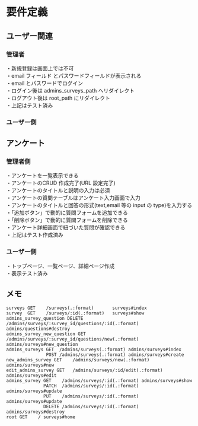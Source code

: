 # 要件定義

## ユーザー関連

### 管理者

・新規登録は画面上では不可<br>
・email フィールド とパスワードフィールドが表示される<br>
・email とパスワードでログイン<br>
・ログイン後は admins_surveys_path へリダイレクト<br>
・ログアウト後は root_path にリダイレクト<br>
・上記はテスト済み

### ユーザー側

## アンケート

### 管理者側

・アンケートを一覧表示できる<br>
・アンケートのCRUD 作成完了(URL 設定完了)<br>
・アンケートのタイトルと説明の入力は必須<br>
・アンケートの質問テーブルはアンケート入力画面で入力<br>
・アンケートのタイトルと回答の形式(text,email 等の input の type)を入力する<br>
・「追加ボタン」で動的に質問フォームを追加できる<br>
・「削除ボタン」で動的に質問フォームを削除できる<br>
・アンケート詳細画面で紐づいた質問が確認できる<br>
・上記はテスト作成済み



### ユーザー側

・トップページ、一覧ページ、詳細ページ作成<br>
・表示テスト済み

## メモ

```
surveys GET    /surveys(.:format)       surveys#index
survey  GET    /surveys/:id(.:format)   surveys#show
admins_survey_question DELETE /admins/surveys/:survey_id/questions/:id(.:format) admins/questions#destroy
admins_survey_new_question GET /admins/surveys/:survey_id/questions/new(.:format) admins/surveys#new_question
admins_surveys GET  /admins/surveys(.:format) admins/surveys#index
               POST /admins/surveys(.:format) admins/surveys#create
new_admins_survey GET    /admins/surveys/new(.:format)      admins/surveys#new
edit_admins_survey GET   /admins/surveys/:id/edit(.:format) admins/surveys#edit
admins_survey GET    /admins/surveys/:id(.:format) admins/surveys#show
              PATCH  /admins/surveys/:id(.:format) admins/surveys#update
              PUT    /admins/surveys/:id(.:format) admins/surveys#update
              DELETE /admins/surveys/:id(.:format) admins/surveys#destroy
root GET    / surveys#home
```
